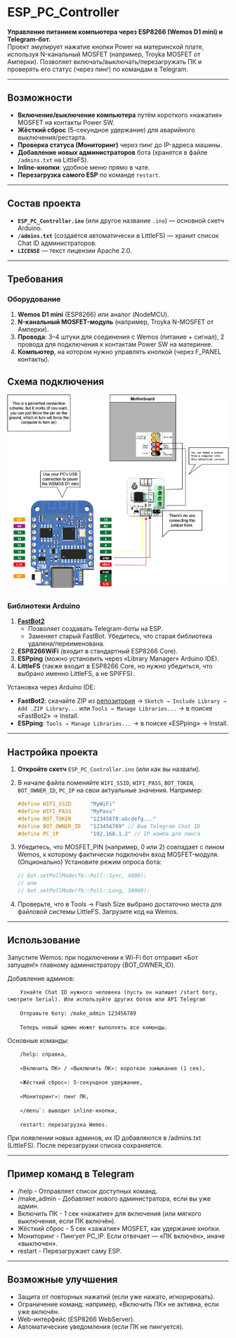 # ESP_PC_Controller

**Управление питанием компьютера через ESP8266 (Wemos D1 mini) и Telegram-бот.**  
Проект эмулирует нажатие кнопки Power на материнской плате, используя N-канальный MOSFET (например, Troyka MOSFET от Амперки). Позволяет включать/выключать/перезагружать ПК и проверять его статус (через пинг) по командам в Telegram.

---

## Возможности

- **Включение/выключение компьютера** путём короткого «нажатия» MOSFET на контакты Power SW.  
- **Жёсткий сброс** (5-секундное удержание) для аварийного выключения/рестарта.  
- **Проверка статуса (Мониторинг)** через пинг до IP-адреса машины.  
- **Добавление новых администраторов** бота (хранятся в файле `/admins.txt` на LittleFS).  
- **Inline-кнопки**: удобное меню прямо в чате.  
- **Перезагрузка самого ESP** по команде `restart`.  

---

## Состав проекта

- **`ESP_PC_Controller.ino`** (или другое название `.ino`) — основной скетч Arduino.  
- **`/admins.txt`** (создаётся автоматически в LittleFS) — хранит список Chat ID администраторов.  
- **`LICENSE`** — текст лицензии Apache 2.0.

---

## Требования

### Оборудование

1. **Wemos D1 mini** (ESP8266) или аналог (NodeMCU).  
2. **N-канальный MOSFET-модуль** (например, Troyka N-MOSFET от Амперки).  
3. **Провода**: 3–4 штуки для соединения с Wemos (питание + сигнал), 2 провода для подключения к контактам Power SW на материнке.  
4. **Компьютер**, на котором нужно управлять кнопкой (через F_PANEL контакты).  

## Схема подключения

![Схема подключения](./ESP_PC_Controller.png)

### Библиотеки Arduino

1. **[FastBot2](https://github.com/GyverLibs/FastBot2)**  
   - Позволяет создавать Telegram-боты на ESP.  
   - Заменяет старый FastBot. Убедитесь, что старая библиотека удалена/переименована.  
2. **ESP8266WiFi** (входит в стандартный ESP8266 Core).  
3. **ESPping** (можно установить через «Library Manager» Arduino IDE).  
4. **LittleFS** (также входит в ESP8266 Core, но нужно убедиться, что выбрано именно LittleFS, а не SPIFFS).  

Установка через Arduino IDE:
- **FastBot2**: скачайте ZIP из [репозитория](https://github.com/GyverLibs/FastBot2) → `Sketch → Include Library → Add .ZIP Library...`
или  `Tools → Manage Libraries...` → в поиске «FastBot2» → Install.
- **ESPping**: `Tools → Manage Libraries...` → в поиске «ESPping» → Install.

---

## Настройка проекта

1. **Откройте скетч** `ESP_PC_Controller.ino` (или как вы назвали).  
2. В начале файла поменяйте `WIFI_SSID`, `WIFI_PASS`, `BOT_TOKEN`, `BOT_OWNER_ID`, `PC_IP` на свои актуальные значения. Например:
   ```cpp
   #define WIFI_SSID      "MyWiFi"
   #define WIFI_PASS      "MyPass"
   #define BOT_TOKEN      "12345678:abcdefg..."
   #define BOT_OWNER_ID   "123456789" // Ваш Telegram Chat ID
   #define PC_IP          "192.168.1.2" // IP компа для пинга
   ```
   
   
3. Убедитесь, что MOSFET_PIN (например, 0 или 2) совпадает с пином Wemos, к которому фактически подключён вход MOSFET-модуля.
(Опционально) Установите режим опроса бота:
   ```cpp
   // bot.setPollMode(fb::Poll::Sync, 4000);
   // или
   // bot.setPollMode(fb::Poll::Long, 30000);
   ```
4. Проверьте, что в Tools → Flash Size выбрано достаточно места для файловой системы LittleFS.
Загрузите код на Wemos.

---

## Использование

Запустите Wemos: при подключении к Wi-Fi бот отправит «Бот запущен!» главному администратору (BOT_OWNER_ID).

   Добавление админов:

        Узнайте Chat ID нужного человека (пусть он напишет /start боту, смотрите Serial). Или используйте других ботов или API Telegram
        
        Отправьте боту: /make_admin 123456789
        
        Теперь новый админ может выполнять все команды.

   Основные команды:

        /help: справка,
        
        «Включить ПК» / «Выключить ПК»: короткое замыкание (1 сек),
        
        «Жёсткий сброс»: 5-секундное удержание,
        
        «Мониторинг»: пинг ПК,
        
        «/menu`: выводит inline-кнопки,
        
        restart: перезагрузка Wemos.

   При появлении новых админов, их ID добавляются в /admins.txt (LittleFS). После перезагрузки списка сохраняется.

---

## Пример команд в Telegram

   - /help - Отправляет список доступных команд.
   - /make_admin <id> - Добавляет нового администратора, если вы уже админ.
   - Включить ПК - 1 сек «нажатие» для включения (или мягкого выключения, если ПК включён).
   - Жёсткий сброс - 5 сек «зажатие» MOSFET, как удержание кнопки.
   - Мониторинг - Пингует PC_IP. Если отвечает — «ПК включён», иначе «выключен».
   - restart - Перезагружает саму ESP.

---

## Возможные улучшения

- Защита от повторных нажатий (если уже нажато, игнорировать).
- Ограничение команд: например, «Включить ПК» не активна, если уже включён.
- Web-интерфейс (ESP8266 WebServer).
- Автоматические уведомления (если ПК не пингуется).
